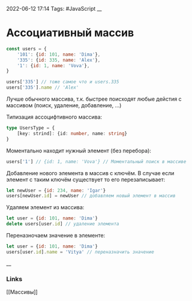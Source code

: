 2022-06-12 17:14
Tags: #JavaScript 
__
# Ассоциативный массив
```js
const users = {
	'101': {id: 101, name: 'Dima'},
	'335': {id: 335, name: 'Alex'},
	'1': {id: 1, name: 'Vova'},
}

users['335'] // тоже самое что и users.335
users['335'].name // 'Alex'
```

Лучше обычного массива, т.к. быстрее поисходят любые дейстия с массивом
(поиск, удаление, добавление, ...)

Типизация ассоцифтивного массива:
```ts
type UsersType = {
	[key: strind]: {id: number, name: string}
}
```

Моментально находит нужный элемент (без перебора):
```js
users['1'] // {id: 1, name: 'Vova'} // Моментальный поиск в массиве
```

Добавление нового элемента в массив с ключём. В случае если элемент с таким ключём существует то его перезаписывает:
```js
let newUser = {id: 234, name: 'Igar'}
users[newUser.id] = newUser // добавляем новый элемент в массив
```

Удаляем элемент из массива:
```js
let user = {id: 101, name: 'Dima'}
delete users[user.id] // удаление элемента
```

Переназночаем значение в элементе:
```js
let user = {id: 101, name: 'Dima'}
users[user.id].name = 'Vitya' // переназначить значение
```
__
### Links
[[Массивы]]